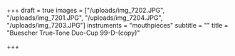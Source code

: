 +++
draft = true
images = ["/uploads/img_7202.JPG", "/uploads/img_7201.JPG", "/uploads/img_7204.JPG", "/uploads/img_7203.JPG"]
instruments = "mouthpieces"
subtitle = ""
title = "Buescher True-Tone Duo-Cup 99-D-(copy)"

+++
